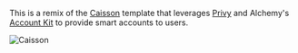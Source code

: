 This is a remix of the [Caisson](https://github.com/public-assembly/caisson) template that leverages [Privy](https://www.privy.io/) and Alchemy's [Account Kit](https://accountkit.alchemy.com/) to provide smart accounts to users.

![Caisson](https://user-images.githubusercontent.com/37086973/233880064-54fe149a-3d39-404a-a436-748b8d812b78.png)

